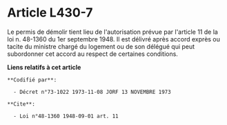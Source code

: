 # Article L430-7

Le permis de démolir tient lieu de l'autorisation prévue par l'article 11 de la loi n. 48-1360 du 1er septembre 1948. Il est
délivré après accord exprès ou tacite du ministre chargé du logement ou de son délégué qui peut subordonner cet accord au
respect de certaines conditions.

**Liens relatifs à cet article**

	**Codifié par**:

	  - Décret n°73-1022 1973-11-08 JORF 13 NOVEMBRE 1973

	**Cite**:

	  - Loi n°48-1360 1948-09-01 art. 11

